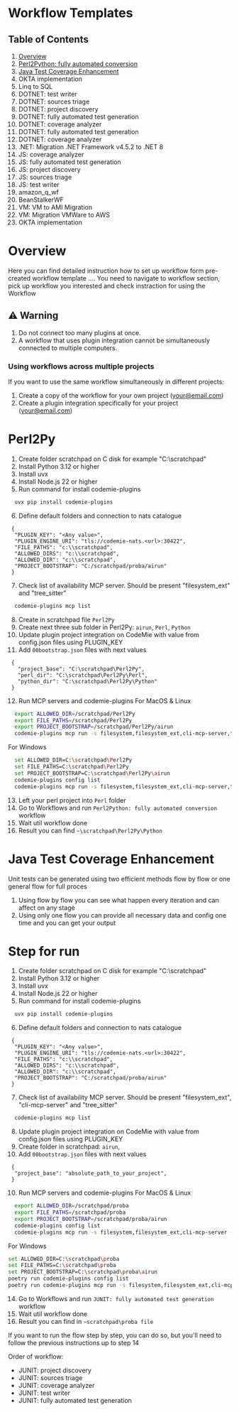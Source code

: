 # Workflow Templates

## Table of Contents
1. [Overview](#overview)
2. [Perl2Python: fully automated conversion](#Perl2Py)
3. [Java Test Coverage Enhancement](#java-test-coverage-enhancement)
4. OKTA implementation
5. Linq to SQL
11. DOTNET: test writer
12. DOTNET: sources triage
13. DOTNET: project discovery
14. DOTNET: fully automated test generation
15. DOTNET: coverage analyzer
16. DOTNET: fully automated test generation
17. DOTNET: coverage analyzer
18. .NET: Migration .NET Framework v4.5.2 to .NET 8
19. JS: coverage analyzer
20. JS: fully automated test generation
21. JS: project discovery
22. JS: sources triage
23. JS: test writer
24. amazon_q_wf
25. BeanStalkerWF
26. VM: VM to AMI Migration
27. VM: Migration VMWare to AWS
28. OKTA implementation



# Overview
Here you can find detailed instruction how to set up workflow form pre-created workflow template ....
You need to navigate to workflow section, pick up workflow you interested and check instraction for using the Workflow

## ⚠️ Warning
1. Do not connect too many plugins at once.
2. A workflow that uses plugin integration cannot be simultaneously connected to multiple computers.

### Using workflows across multiple projects
If you want to use the same workflow simultaneously in different projects:
1. Create a copy of the workflow for your own project (your@email.com)
2. Create a plugin integration specifically for your project (your@email.com)



# Perl2Py
1. Create folder scratchpad on C disk for example "C:\scratchpad"
2. Install Python 3.12 or higher
4. Install uvx
4. Install Node.js 22 or higher
5. Run command for install codemie-plugins
```bash
  uvx pip install codemie-plugins
```
<!-- 
5. Define  filesystem_ext MCP  and tree_sitter custom servers in your global configuration file (~/.codemie/config.json or C:\Users\<your_user>\.codemie\config.json) ?????
```
   "filesystem_ext": {
   "command": "C:/Users/volodymyr_lembak/ai-run-mcp-servers/run-mcp.bat",
   "args": [
   ]
   },
   "tree_sitter": {
   "command": "C:/Users/volodymyr_lembak/ai-run-mcp-servers/run-mcp_1.bat",
   "args": [
   ]
   }
   ```
-->
6. Define default folders and connection to nats catalogue 
```
 {
  "PLUGIN_KEY": "<Any value>",
  "PLUGIN_ENGINE_URI": "tls://codemie-nats.<url>:30422",
  "FILE_PATHS": "c:\\scratchpad",
  "ALLOWED_DIRS": "c:\\scratchpad",
  "ALLOWED_DIR": "c:\\scratchpad",
  "PROJECT_BOOTSTRAP": "C:/scratchpad/proba/airun"
 }
   ```
7. Check list of availability MCP server. Should be present "filesystem_ext" and "tree_sitter"
```bash
  codemie-plugins mcp list
```
8. Create in scratchpad file ```Perl2Py```
9. Create next three sub folder in Perl2Py: ```airun```, ```Perl```, ```Python```
10. Update plugin project integration on CodeMie with value from config.json files using PLUGIN_KEY
11. Add ```00bootstrap.json``` files with next values
```
 {
   "project_base": "C:\scratchpad\Perl2Py",
   "perl_dir": "C:\scratchpad\Perl2Py\Perl",  
   "python_dir": "C:\scratchpad\Perl2Py\Python"
 }
```
12. Run MCP servers and codemie-plugins
   For MacOS & Linux
```bash
  export ALLOWED_DIR=/scratchpad/Perl2Py
  export FILE_PATHS=/scratchpad/Perl2Py
  export PROJECT_BOOTSTRAP=/scratchpad/Perl2Py/airun
  codemie-plugins mcp run -s filesystem,filesystem_ext,cli-mcp-server,tree_sitter -e cli-mcp-server=ALLOWED_DIR -e filesystem_ext=ALLOWED_DIR,PROJECT_BOOTSTRAP
```
   For Windows
```bash
  set ALLOWED_DIR=C:\scratchpad\Perl2Py
  set FILE_PATHS=C:\scratchpad\Perl2Py
  set PROJECT_BOOTSTRAP=C:\scratchpad\Perl2Py\airun
  codemie-plugins config list
  codemie-plugins mcp run -s filesystem,filesystem_ext,cli-mcp-server,tree_sitter -e cli-mcp-server=ALLOWED_DIR -e filesystem_ext=ALLOWED_DIR,PROJECT_BOOTSTRAP
```
13. Left your perl project into ```Perl``` folder
14. Go to Workflows and run ```Perl2Python: fully automated conversion``` workflow
15. Wait util workflow done 
16. Result you can find ```~\scratchpad\Perl2Py\Python```

# Java Test Coverage Enhancement

Unit tests can be generated using two efficient methods flow by flow or one general flow for full proces 

1. Using flow by flow you can see what happen every iteration and can affect on any stage 
2. Using only one flow you can provide all necessary data and config one time and you can get your output 


# Step for run
1. Create folder scratchpad on C disk for example "C:\scratchpad"
2. Install Python 3.12 or higher
4. Install uvx
4. Install Node.js 22 or higher
5. Run command for install codemie-plugins
```bash
  uvx pip install codemie-plugins
```
6. Define default folders and connection to nats catalogue
```
 {
  "PLUGIN_KEY": "<Any value>",
  "PLUGIN_ENGINE_URI": "tls://codemie-nats.<url>:30422",
  "FILE_PATHS": "c:\\scratchpad",
  "ALLOWED_DIRS": "c:\\scratchpad",
  "ALLOWED_DIR": "c:\\scratchpad",
  "PROJECT_BOOTSTRAP": "C:/scratchpad/proba/airun"
 }
   ```
7. Check list of availability MCP server. Should be present "filesystem_ext", "cli-mcp-server" and "tree_sitter"
```bash
  codemie-plugins mcp list
```
8. Update plugin project integration on CodeMie with value from config.json files using PLUGIN_KEY
9. Create folder in scratchpad: ```airun```,
9. Add ```00bootstrap.json``` files with next values
```
 {
  "project_base": "absolute_path_to_your_project",  
 }
```
10. Run MCP servers and codemie-plugins
    For MacOS & Linux
```bash
  export ALLOWED_DIR=/scratchpad/proba
  export FILE_PATHS=/scratchpad/proba
  export PROJECT_BOOTSTRAP=/scratchpad/proba/airun
  codemie-plugins config list
  codemie-plugins mcp run -s filesystem,filesystem_ext,cli-mcp-server -e cli-mcp-server=ALLOWED_DIR -e filesystem_ext=ALLOWED_DIR,PROJECT_BOOTSTRAP
```
For Windows
```bash
set ALLOWED_DIR=C:\scratchpad\proba
set FILE_PATHS=C:\scratchpad\proba
set PROJECT_BOOTSTRAP=C:\scratchpad\proba\airun
poetry run codemie-plugins config list
poetry run codemie-plugins mcp run -s filesystem,filesystem_ext,cli-mcp-server -e cli-mcp-server=ALLOWED_DIR -e filesystem_ext=ALLOWED_DIR,PROJECT_BOOTSTRAP
```
14. Go to Workflows and run ```JUNIT: fully automated test generation``` workflow
15. Wait util workflow done
16. Result you can find in ```~scratchpad\proba file```


If you want to run the flow step by step, you can do so, but you'll need to follow the previous instructions up to step 14

Order of workflow:
- JUNIT: project discovery
- JUNIT: sources triage
- JUNIT: coverage analyzer
- JUNIT: test writer
- JUNIT: fully automated test generation